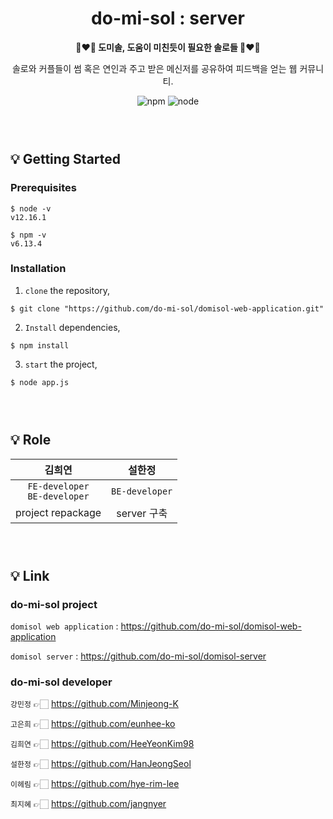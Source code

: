 <h1 align="center">
  do-mi-sol : server
</h1>

<div align="center">
  <strong>👩‍❤️‍👨 도미솔, 도움이 미친듯이 필요한 솔로들 👩‍❤️‍👨 </strong>
  <p></p>
  <p>솔로와 커플들이 썸 혹은 연인과 주고 받은 메신저를 공유하여 피드백을 얻는 웹 커뮤니티.</p>
</div>

<div align="center">
  <!-- NPM version -->
  <img src="https://img.shields.io/npm/v/npm" alt="npm"/>
  
  <!-- NODE version -->
  <img src="https://img.shields.io/node/v/passport" alt="node"/>
</div>

### <br/>
###

## 💡 Getting Started

### Prerequisites

```
$ node -v
v12.16.1

$ npm -v
v6.13.4
```

### Installation
1. `clone` the repository,
```
$ git clone "https://github.com/do-mi-sol/domisol-web-application.git"
```

2. `Install` dependencies,
```
$ npm install
```       
3. `start` the project,
```
$ node app.js
```

### <br/>
###

## 💡 Role
김희연|설한정    
:-------:|:-------:
`FE-developer`<br/>`BE-developer`|`BE-developer`<br/>
project repackage<br/>|server 구축|

### <br/>
###

## 💡 Link
### do-mi-sol project

`domisol web application` :  <https://github.com/do-mi-sol/domisol-web-application>

`domisol server` : <https://github.com/do-mi-sol/domisol-server>

### do-mi-sol developer

`강민정` 👉🏻 <https://github.com/Minjeong-K>

`고은희` 👉🏻 <https://github.com/eunhee-ko>

`김희연` 👉🏻 <https://github.com/HeeYeonKim98>

`설한정` 👉🏻 <https://github.com/HanJeongSeol>

`이헤림` 👉🏻 <https://github.com/hye-rim-lee>

`최지혜` 👉🏻 <https://github.com/jangnyer>

